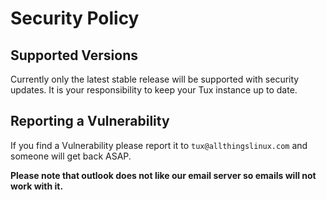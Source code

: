 # Security Policy

## Supported Versions

Currently only the latest stable release will be supported with security updates. It is your responsibility to keep your Tux instance up to date.

## Reporting a Vulnerability

If you find a Vulnerability please report it to `tux@allthingslinux.com` and someone will get back ASAP.

**Please note that outlook does not like our email server so emails will not work with it.**
